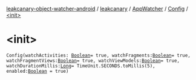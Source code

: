 [leakcanary-object-watcher-android](../../../index.md) / [leakcanary](../../index.md) / [AppWatcher](../index.md) / [Config](index.md) / [&lt;init&gt;](./-init-.md)

# &lt;init&gt;

`Config(watchActivities: `[`Boolean`](https://kotlinlang.org/api/latest/jvm/stdlib/kotlin/-boolean/index.html)` = true, watchFragments: `[`Boolean`](https://kotlinlang.org/api/latest/jvm/stdlib/kotlin/-boolean/index.html)` = true, watchFragmentViews: `[`Boolean`](https://kotlinlang.org/api/latest/jvm/stdlib/kotlin/-boolean/index.html)` = true, watchViewModels: `[`Boolean`](https://kotlinlang.org/api/latest/jvm/stdlib/kotlin/-boolean/index.html)` = true, watchDurationMillis: `[`Long`](https://kotlinlang.org/api/latest/jvm/stdlib/kotlin/-long/index.html)` = TimeUnit.SECONDS.toMillis(5), enabled: `[`Boolean`](https://kotlinlang.org/api/latest/jvm/stdlib/kotlin/-boolean/index.html)` = true)`
